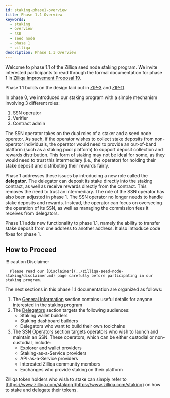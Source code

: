 ```yaml
---
id: staking-phase1-overview
title: Phase 1.1 Overview
keywords:
  - staking
  - overview
  - ssn
  - seed node
  - phase 1
  - zilliqa
description: Phase 1.1 Overview
---
```


Welcome to phase 1.1 of the Zilliqa seed node staking program. We invite
interested participants to read through the formal documentation for phase 1 in
[Zilliqa Improvement Proposal 19](https://github.com/Zilliqa/ZIP/blob/master/zips/zip-19.md).

Phase 1.1 builds on the design laid out in
[ZIP-3](https://github.com/Zilliqa/ZIP/blob/master/zips/zip-3.md) and
[ZIP-11](https://github.com/Zilliqa/ZIP/blob/master/zips/zip-11.md).

In phase 0, we introduced our staking program with a simple mechanism involving
3 different roles:

1. SSN operator
1. Verifier
1. Contract admin

The SSN operator takes on the dual roles of a staker and a seed node operator.
As such, if the operator wishes to collect stake deposits from non-operator
individuals, the operator would need to provide an out-of-band platform (such as
a staking pool platform) to support deposit collection and rewards distribution.
This form of staking may not be ideal for some, as they would need to trust this
intermediary (i.e., the operator) for holding their stake deposit and
distributing their rewards fairly.

Phase 1 addresses these issues by introducing a new role called the
**delegator**. The delegator can deposit its stake directly into the staking
contract, as well as receive rewards directly from the contract. This removes
the need to trust an intermediary. The role of the SSN operator has also been
adjusted in phase 1. The SSN operator no longer needs to handle stake deposits
and rewards. Instead, the operator can focus on overseeing the operation of its
SSN, as well as managing the commission fees it receives from delegators.

Phase 1.1 adds new functionality to phase 1.1, namely the ability to transfer
stake deposit from one address to another address. It also introduce code fixes
for phase 1.

## How to Proceed

!!! caution Disclaimer

      Please read our [Disclaimer](../zilliqa-seed-node-staking/disclaimer.md) page carefully before participating in our staking program.

The next sections in this phase 1.1 documentation are organized as follows:

1. The [General Information](staking-general-information.md) section contains
   useful details for anyone interested in the staking program
1. The [Delegators](delegators/staking-delegator-overview.md) section targets
   the following audiences:
   - Staking wallet builders
   - Staking dashboard builders
   - Delegators who want to build their own toolchains
1. The [SSN Operators](ssn-operators/staking-ssn-before-you-start.md) section
   targets operators who wish to launch and maintain an SSN. These operators,
   which can be either custodial or non-custodial, include:
   - Explorer and wallet providers
   - Staking-as-a-Service providers
   - API-as-a-Service providers
   - Interested Zilliqa community members
   - Exchanges who provide staking on their platform

Zilliqa token holders who wish to stake can simply refer to
[https://www.zilliqa.com/staking](https://www.zilliqa.com/staking) on how to
stake and delegate their tokens.
